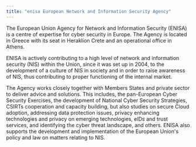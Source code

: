 ```yaml
---
title: "enisa European Network and Information Security Agency"
---
```


The European Union Agency for Network and Information Security (ENISA) is a centre of expertise for cyber security in Europe. The Agency is located in Greece with its seat in Heraklion Crete and an operational office in Athens.

ENISA is actively contributing to a high level of network and information security (NIS) within the Union, since it was set up in 2004, to the development of a culture of NIS in society and in order to raise awareness of NIS, thus contributing to proper functioning of the internal market.

The Agency works closely together with Members States and private sector to deliver advice and solutions. This includes, the pan-European Cyber Security Exercises, the development of National Cyber Security Strategies, CSIRTs cooperation and capacity building, but also studies on secure Cloud adoption, addressing data protection issues, privacy enhancing technologies and privacy on emerging technologies, eIDs and trust services, and identifying the cyber threat landscape, and others. ENISA also supports the development and implementation of the European Union's policy and law on matters relating to NIS.

